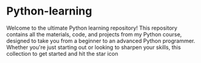 # Python-learning
Welcome to the ultimate Python learning repository! This repository contains all the materials, code, and projects from my Python course, designed to take you from a beginner to an advanced Python programmer. Whether you're just starting out or looking to sharpen your skills, this collection to get started and hit the star icon 
